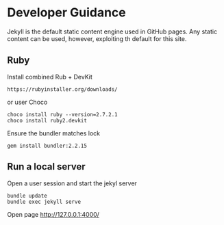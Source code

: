 # Developer Guidance

Jekyll is the default static content engine used in GitHub pages. Any static content can be used, however, exploiting th default for this site.

## Ruby

Install combined Rub + DevKit

    https://rubyinstaller.org/downloads/

or user Choco

    choco install ruby --version=2.7.2.1
    choco install ruby2.devkit

Ensure the bundler matches lock

    gem install bundler:2.2.15
    
## Run a local server

Open a user session and start the jekyl server

    bundle update
    bundle exec jekyll serve

Open page http://127.0.0.1:4000/
